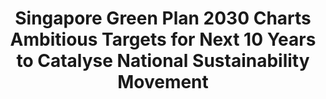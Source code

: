 ---
layout: post
title: "Singapore Green Plan 2030 Charts Ambitious Targets for Next 10 Years to Catalyse National Sustainability Movement"
file_url: https://www.greenplan.gov.sg/resources/2021-02-10-press-release-on-green-plan
---